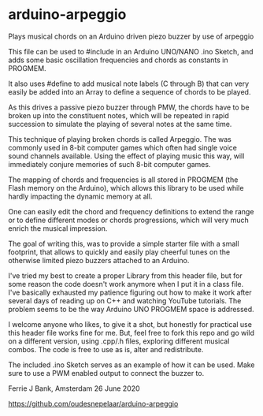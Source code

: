 # arduino-arpeggio
Plays musical chords on an Arduino driven piezo buzzer by use of arpeggio

This file can be used to #include in an Arduino UNO/NANO .ino Sketch, and adds some
basic oscillation frequencies and chords as constants in PROGMEM.

It also uses #define to add musical note labels (C through B)
that can very easily be added into an Array to define a sequence of chords
to be played.

As this drives a passive piezo buzzer through PMW, the chords have to be
broken up into the constituent notes, which will be repeated in rapid
succession to simulate the playing of several notes at the same time.

This technique of playing broken chords is called Arpeggio.
The was commonly used in 8-bit computer games which often had single voice
sound channels available. Using the effect of playing music this way,
will immediately conjure memories of such 8-bit computer games.

The mapping of chords and frequencies is all stored in PROGMEM
(the Flash memory on the Arduino), which allows this library to be used
while hardly impacting the dynamic memory at all.

One can easily edit the chord and frequency definitions to extend the range
or to define different modes or chords progressions, which will very much
enrich the musical impression.

The goal of writing this, was to provide a simple starter file with a small footprint,
that allows to quickly and easily play cheerful tunes on the otherwise limited
piezo buzzers attached to an Arduino.

I've tried my best to create a proper Library from this header file,
but for some reason the code doesn't work anymore when I put it in a
class file. I've basically exhausted my patience figuring out how to make
it work after several days of reading up on C++ and watching YouTube tutorials.
The problem seems to be the way Arduino UNO PROGMEM space is addressed.

I welcome anyone who likes, to give it a shot, but honestly for practical use
this header file works fine for me. But, feel free to fork this repo and
go wild on a different version, using .cpp/.h files, exploring different
musical combos. The code is free to use as is, alter and redistribute.

The included .ino Sketch serves as an example of how it can be used.
Make sure to use a PWM enabled output to connect the buzzer to.


Ferrie J Bank,
Amsterdam 26 June 2020

https://github.com/oudesnepelaar/arduino-arpeggio